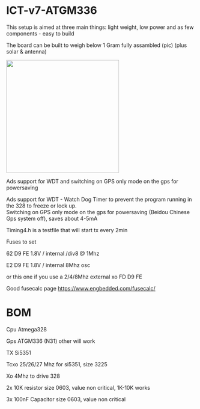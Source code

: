 # ICT-v7-ATGM336

This setup is aimed at three main things: light weight, low power and as few components - easy to build

The board can be built to weigh below 1 Gram fully assambled (pic) (plus solar & antenna)

<img src="https://github.com/user-attachments/assets/6a8e9051-83a9-4787-aebc-15e3fc69320a" width="300" />


Ads support for WDT and switching on GPS only mode on the gps for powersaving

Ads support for WDT - Watch Dog Timer to prevent the program running in the 328 to freeze or lock up.          
Switching on GPS only mode on the gps for powersaving (Beidou Chinese Gps system off), saves about 4-5mA 

Timing4.h is a testfile that will start tx every 2min

Fuses to set

62 D9 FE 1.8V / internal /div8 @ 1Mhz

E2 D9 FE 1.8V / internal 8Mhz osc

or this one if you use a 2/4/8Mhz external xo
FD D9 FE 

Good fusecalc page https://www.engbedded.com/fusecalc/

# BOM
Cpu Atmega328

Gps ATGM336 (N31) other will work

TX Si5351

Tcxo 25/26/27 Mhz for si5351, size 3225

Xo 4Mhz to drive 328

2x 10K resistor size 0603, value non critical, 1K-10K works

3x 100nF Capacitor size 0603, value non critical


